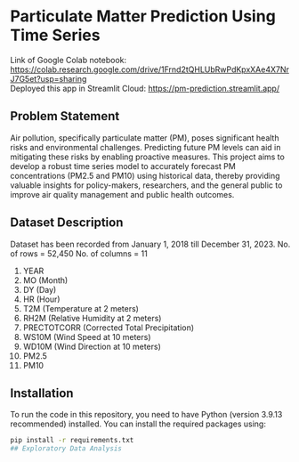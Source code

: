 # Particulate Matter Prediction Using Time Series
Link of Google Colab notebook: https://colab.research.google.com/drive/1Frnd2tQHLUbRwPdKpxXAe4X7NrJ7G5et?usp=sharing   
Deployed this app in Streamlit Cloud: https://pm-prediction.streamlit.app/
## Problem Statement
Air pollution, specifically particulate matter (PM), poses significant health risks and environmental challenges. Predicting future PM levels can aid in mitigating these risks by enabling proactive measures. This project aims to develop a robust time series model to accurately forecast PM concentrations (PM2.5 and PM10) using historical data, thereby providing valuable insights for policy-makers, researchers, and the general public to improve air quality management and public health outcomes.
## Dataset Description
Dataset has been recorded from January 1, 2018 till December 31, 2023. 
No. of rows = 52,450
No. of columns = 11
1. YEAR
2. MO (Month)
3. DY (Day)
4. HR (Hour)
5. T2M (Temperature at 2 meters)
6. RH2M (Relative Humidity at 2 meters)
7. PRECTOTCORR (Corrected Total Precipitation)
8. WS10M (Wind Speed at 10 meters)
9. WD10M (Wind Direction at 10 meters)
10. PM2.5
11. PM10
## Installation
To run the code in this repository, you need to have Python (version 3.9.13 recommended) installed. You can install the required packages using:

```bash
pip install -r requirements.txt
## Exploratory Data Analysis

